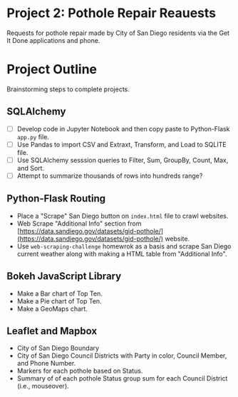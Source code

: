 # Project 2: Pothole Repair Reauests

Requests for pothole repair made by City of San Diego residents via the Get It Done applications and phone.

# Project Outline

Brainstorming steps to complete projects.

## SQLAlchemy

- [ ] Develop code in Jupyter Notebook and then copy paste to Python-Flask `app.py` file.
- [ ] Use Pandas to import CSV and Extraxt, Transform, and Load to SQLITE file.
- [ ] Use SQLAlchemy sesssion queries to Filter, Sum, GroupBy, Count, Max, and Sort.
- [ ] Attempt to summarize thousands of rows into hundreds range?

## Python-Flask Routing

- Place a "Scrape" San Diego button on `index.html` file to crawl websites.
- Web Scrape "Additional Info" section from [https://data.sandiego.gov/datasets/gid-pothole/](https://data.sandiego.gov/datasets/gid-pothole/) website.
- Use `web-scraping-challenge` homewrok as a basis and scrape San Diego current weather along with making a HTML table from "Additional Info".

## Bokeh JavaScript Library

- Make a Bar chart of Top Ten.
- Make a Pie chart of Top Ten.
- Make a GeoMaps chart.

## Leaflet and Mapbox

- City of San Diego Boundary
- City of San Diego Council Districts with Party in color, Council Member, and Phone Number.
- Markers for each pothole based on Status.
- Summary of of each pothole Status group sum for each Council District (i.e., mouseover).
